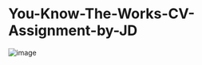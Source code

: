 # You-Know-The-Works-CV-Assignment-by-JD
![image](https://user-images.githubusercontent.com/112766062/233566848-a5f14423-9703-4e21-af9e-2507a621709a.png)
